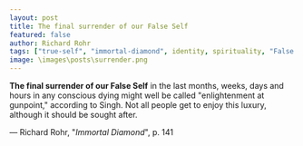 ```yaml
---
layout: post
title: The final surrender of our False Self
featured: false
author: Richard Rohr
tags: ["true-self", "immortal-diamond", identity, spirituality, "False Self", death, enlightenment, surrender]
image: \images\posts\surrender.png
---
```


**The final surrender of our False Self** in the last months, weeks, days and hours in any conscious dying might well be called "enlightenment at gunpoint," according to Singh. Not all people get to enjoy this luxury, although it should be sought after.

― Richard Rohr, "_Immortal Diamond_", p. 141